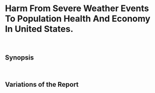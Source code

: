 # Harm From Severe Weather Events To Population Health And Economy In United States.  

<br>  

## Synopsis  

<br>  

## Variations of the Report  



